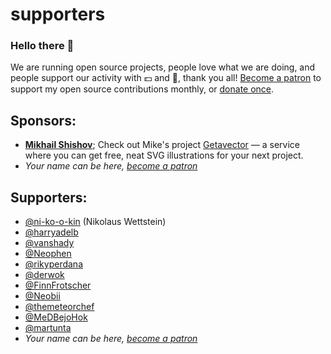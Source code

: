 # supporters

### Hello there 👋

We are running open source projects, people love what we are doing, and people support our activity with 💵 and 🤑, thank you all! 
[Become a patron](https://patreon.com/dr_dimitru) to support my open source contributions monthly, or [donate once](https://paypal.me/veliovgroup).

## Sponsors:

- __[Mikhail Shishov](https://github.com/mksh-su)__; Check out Mike's project [Getavector](https://getavector.com/en/) — a service where you can get free, neat SVG illustrations for your next project. 
- *Your name can be here, [become a patron](https://patreon.com/dr_dimitru)*

## Supporters:

- [@ni-ko-o-kin](https://github.com/ni-ko-o-kin) (Nikolaus Wettstein)
- [@harryadelb](https://github.com/harryadelb)
- [@vanshady](https://github.com/vanshady)
- [@Neophen](https://github.com/Neophen)
- [@rikyperdana](https://github.com/rikyperdana)
- [@derwok](https://github.com/derwok)
- [@FinnFrotscher](https://github.com/FinnFrotscher)
- [@Neobii](https://github.com/Neobii)
- [@themeteorchef](https://github.com/themeteorchef)
- [@MeDBejoHok](https://github.com/MeDBejoHok)
- [@martunta](https://github.com/martunta)
- *Your name can be here, [become a patron](https://patreon.com/dr_dimitru)*
